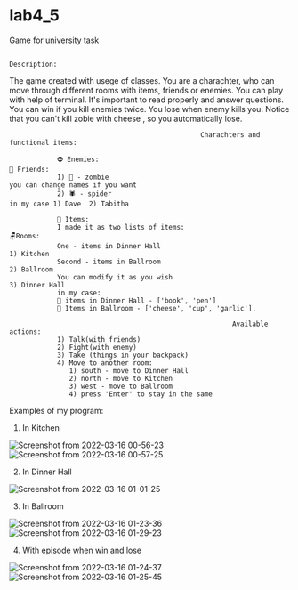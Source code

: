# lab4_5
Game for university task


                                                               Description:
                                                                
The game created with usege of classes. You are a charachter, who can move through different rooms with items, friends or enemies. You can play with help of terminal. It's important to read properly and answer questions. You can win if you kill enemies twice. You lose when enemy kills you. Notice that you can't kill zobie with cheese , so you automatically lose.
                                                              
                                                    Charachters and functional items:
                                                        
                👽 Enemies:                                                                💁 Friends:
                1) 🧟 - zombie                                                             you can change names if you want
                2) 🕷️ - spider                                                             in my case 1) Dave  2) Tabitha
                
                🎱 Items:
                I made it as two lists of items:                                           🪑Rooms:
                One - items in Dinner Hall                                                 1) Kitchen
                Second - items in Ballroom                                                 2) Ballroom
                You can modify it as you wish                                              3) Dinner Hall
                in my case:
                🥫 items in Dinner Hall - ['book', 'pen']
                🧼 Items in Ballroom - ['cheese', 'cup', 'garlic'].
               
                                                            Available actions:
                1) Talk(with friends)
                2) Fight(with enemy)
                3) Take (things in your backpack)
                4) Move to another room: 
                   1️) south - move to Dinner Hall
                   2️) north - move to Kitchen
                   3️) west - move to Ballroom
                   4️) press 'Enter' to stay in the same
                                                          


Examples of my program:
1) In Kitchen

![Screenshot from 2022-03-16 00-56-23](https://user-images.githubusercontent.com/92577132/158471140-4638e32b-7cea-43d0-b4e3-dec05507173e.png)
![Screenshot from 2022-03-16 00-57-25](https://user-images.githubusercontent.com/92577132/158471506-c290f4a3-45a8-4de3-a6a5-5d6af6faf058.png)

2) In Dinner Hall

![Screenshot from 2022-03-16 01-01-25](https://user-images.githubusercontent.com/92577132/158474925-51cfbf66-f2c9-4aaf-a0ea-f0475544edf2.png)

3) In Ballroom

![Screenshot from 2022-03-16 01-23-36](https://user-images.githubusercontent.com/92577132/158475004-c09a4c13-6205-47f4-b086-2e5ef5023e03.png)
![Screenshot from 2022-03-16 01-29-23](https://user-images.githubusercontent.com/92577132/158475892-d6f3799b-bb38-4231-b418-58c25c8ed79a.png)


4) With episode when win and lose

![Screenshot from 2022-03-16 01-24-37](https://user-images.githubusercontent.com/92577132/158475139-3601a349-c7a8-46cf-b1c9-981e0a6e1c54.png)
![Screenshot from 2022-03-16 01-25-45](https://user-images.githubusercontent.com/92577132/158475320-e2611a8e-9663-4f24-9a8d-940f1440b4ef.png)
